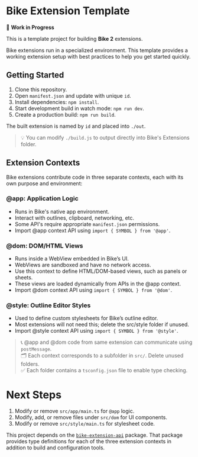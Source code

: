 # Bike Extension Template

🚧 **Work in Progress**

This is a template project for building **Bike 2** extensions.

Bike extensions run in a specialized environment. This template provides a
working extension setup with best practices to help you get started quickly.

## Getting Started

1. Clone this repository.
2. Open `manifest.json` and update with unique `id`.
3. Install dependencies: `npm install`.
4. Start development build in watch mode: `npm run dev`.
5. Create a production build: `npm run build`.

The built extension is named by `id` and placed into `./out`.

> 💡 You can modify `./build.js` to output directly into Bike's Extensions folder.

## Extension Contexts

Bike extensions contribute code in three separate contexts, each with its own
purpose and environment:

### @app: Application Logic

- Runs in Bike's native app environment.
- Interact with outlines, clipboard, networking, etc.
- Some API's require appropriate `manifest.json` permissions.
- Import @app context API using `import { SYMBOL } from '@app'`.

### @dom: DOM/HTML Views

- Runs inside a WebView embedded in Bike’s UI.
- WebViews are sandboxed and have no network access.
- Use this context to define HTML/DOM-based views, such as panels or sheets.
- These views are loaded dynamically from APIs in the @app context.
- Import @dom context API using  `import { SYMBOL } from '@dom'`.

### @style: Outline Editor Styles

- Used to define custom stylesheets for Bike’s outline editor.
- Most extensions will not need this; delete the src/style folder if unused.
- Import @style context API using  `import { SYMBOL } from '@style'`.

> 📞 @app and @dom code from same extension can communicate using `postMessage`.  
> 🗂 Each context corresponds to a subfolder in `src/`. Delete unused folders.  
> ✅ Each folder contains a `tsconfig.json` file to enable type checking.  

# Next Steps

1. Modify or remove `src/app/main.ts` for `@app` logic.
2. Modify, add, or remove files under `src/dom` for UI components.
3. Modify or remove `src/style/main.ts` for stylesheet code.

This project depends on the
[`bike-extension-api`](https://github.com/jessegrosjean/bike-extension-api)
package. That package provides type definitions for each of the three extension
contexts in addition to build and configuration tools.